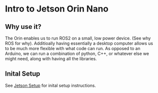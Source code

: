 # Intro to Jetson Orin Nano

## Why use it?
The Orin enables us to run ROS2 on a small, low power device. (See why ROS for why). Additioally having essentially a desktop computer allows us to be much more flexible with what code can run. As opposed to an Arduino, we can run a combination of python, C++, or whatever else we might need, along with having all the libraries. 

## Inital Setup
See [Jetson Setup](jetson_setup.md) for inital setup instructions.

